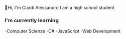 👋Hi, I'm Ciardi Alessandro
I am a high school student

### I'm currently learning

-Computer Scienze
-C#
-JavaScript
-Web Development




